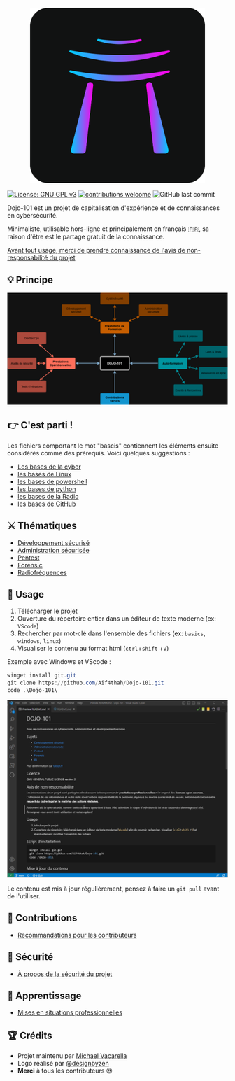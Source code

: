
<p align="center">
    <img src="./dojo101Dark.png" alt="Dojo-101" style="width: 400px;" />
</p>

[![License: GNU GPL v3](https://img.shields.io/badge/License-GPLv3-blue.svg)](https://www.gnu.org/licenses/gpl-3.0)
[![contributions welcome](https://img.shields.io/badge/contributions-welcome-brightgreen.svg?style=flat)](https://github.com/Aif4thah/Dojo-101/pulls)
![GitHub last commit](https://img.shields.io/github/last-commit/Aif4thah/Dojo-101)

Dojo-101 est un projet de capitalisation d'expérience et de connaissances en cybersécurité.

Minimaliste, utilisable hors-ligne et principalement en français 🇫🇷, sa raison d'être est le partage gratuit de la connaissance.

[Avant tout usage, merci de prendre connaissance de l'avis de non-responsabilité du projet](./CODE_OF_CONDUCT.md)

## 💡 Principe

![Principe](./Capitalisation.drawio.png)

## 👉 C'est parti !

Les fichiers comportant le mot "bascis" contiennent les éléments ensuite considérés comme des prérequis. Voici quelques suggestions :

* [Les bases de la cyber](https://github.com/Aif4thah/Dojo-101/blob/main/Dojo-101-SecOps/Basics-fondamentaux.md)
* [les bases de Linux](https://github.com/Aif4thah/Dojo-101/blob/main/Dojo-101-SecOps/Linux-Basics.md)
* [les bases de powershell](https://github.com/Aif4thah/Dojo-101/blob/main/Dojo-101-SecOps/Powershell-basics.md)
* [les bases de python](https://github.com/Aif4thah/Dojo-101/blob/main/Dojo-101-DevSec/Python-basics.md)
* [les bases de la Radio](https://github.com/Aif4thah/Dojo-101/blob/main/Dojo-101-RF/RF-basics.md)
* [les bases de GitHub](https://github.com/Aif4thah/Dojo-101/blob/main/Dojo-101-DevSec/Github-basics.md)

## ⚔️ Thématiques

* [Développement sécurisé](https://github.com/Aif4thah/Dojo-101/tree/main/Dojo-101-DevSec)
* [Administration sécurisée](https://github.com/Aif4thah/Dojo-101/tree/main/Dojo-101-SecOps)
* [Pentest](https://github.com/Aif4thah/Dojo-101/tree/main/Dojo-101-Pentest)
* [Forensic](https://github.com/Aif4thah/Dojo-101/tree/main/Dojo-101-Forensic)
* [Radiofréquences](https://github.com/Aif4thah/Dojo-101/tree/main/Dojo-101-RF)

## 💾 Usage


1. Télécharger le projet
2. Ouverture du répertoire entier dans un éditeur de texte moderne (ex: `VScode`)
3. Rechercher par mot-clé dans l'ensemble des fichiers (ex: `basics`, `windows`, `linux`)
4. Visualiser le contenu au format html (`ctrl`+`shift` +`V`)

Exemple avec Windows et VScode :

```powershell
winget install git.git
git clone https://github.com/Aif4thah/Dojo-101.git
code .\Dojo-101\
```

![demo](./demo.gif)

Le contenu est mis à jour régulièrement, pensez à faire un `git pull` avant de l'utiliser.

## 🤝 Contributions

* [Recommandations pour les contributeurs](./CONTRIBUTING)

## 🚨 Sécurité

* [À propos de la sécurité du projet](./SECURITY.md)

## 🌱 Apprentissage

* [Mises en situations professionnelles](https://github.com/Aif4thah/Dojo-101/tree/main/Dojo-101-Apprentissage)

## 🏆 Crédits

* Projet maintenu par [Michael Vacarella](https://github.com/Aif4thah)
* Logo réalisé par [@designbyzen](https://www.designbyzen.fr/)
* **Merci** à tous les contributeurs 😍





